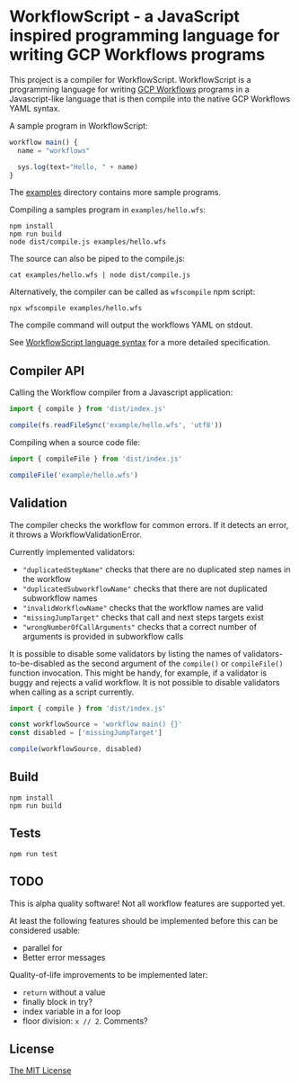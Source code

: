 # WorkflowScript - a JavaScript inspired programming language for writing GCP Workflows programs

This project is a compiler for WorkflowScript. WorkflowScript is a programming
language for writing [GCP Workflows](https://cloud.google.com/workflows/docs/apis)
programs in a Javascript-like language that is then compile into the native GCP
Workflows YAML syntax.

A sample program in WorkflowScript:

```javascript
workflow main() {
  name = "workflows"

  sys.log(text="Hello, " + name)
}
```

The [examples](examples) directory contains more sample programs.

Compiling a samples program in `examples/hello.wfs`:

```shell
npm install
npm run build
node dist/compile.js examples/hello.wfs
```

The source can also be piped to the compile.js:

```shell
cat examples/hello.wfs | node dist/compile.js
```

Alternatively, the compiler can be called as `wfscompile` npm script:

```shell
npx wfscompile examples/hello.wfs
```

The compile command will output the workflows YAML on stdout.

See [WorkflowScript language syntax](syntax.md) for a more detailed specification.

## Compiler API

Calling the Workflow compiler from a Javascript application:

```javascript
import { compile } from 'dist/index.js'

compile(fs.readFileSync('example/hello.wfs', 'utf8'))
```

Compiling when a source code file:

```javascript
import { compileFile } from 'dist/index.js'

compileFile('example/hello.wfs')
```

## Validation

The compiler checks the workflow for common errors. If it detects an error, it throws a WorkflowValidationError.

Currently implemented validators:

- `"duplicatedStepName"` checks that there are no duplicated step names in the workflow
- `"duplicatedSubworkflowName"` checks that there are not duplicated subworkflow names
- `"invalidWorkflowName"` checks that the workflow names are valid
- `"missingJumpTarget"` checks that call and next steps targets exist
- `"wrongNumberOfCallArguments"` checks that a correct number of arguments is provided in subworkflow calls

It is possible to disable some validators by listing the names of validators-to-be-disabled as the second argument of the `compile()` or `compileFile()` function invocation. This might be handy, for example, if a validator is buggy and rejects a valid workflow. It is not possible to disable validators when calling as a script currently.

```javascript
import { compile } from 'dist/index.js'

const workflowSource = 'workflow main() {}'
const disabled = ['missingJumpTarget']

compile(workflowSource, disabled)
```

## Build

```shell
npm install
npm run build
```

## Tests

```shell
npm run test
```

## TODO

This is alpha quality software! Not all workflow features are supported yet.

At least the following features should be implemented before this can be considered usable:

- parallel for
- Better error messages

Quality-of-life improvements to be implemented later:

- `return` without a value
- finally block in try?
- index variable in a for loop
- floor division: `x // 2`. Comments?

## License

[The MIT License](LICENSE)
